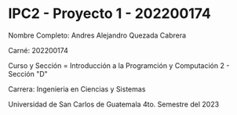 # IPC2 - Proyecto 1 - 202200174
Nombre Completo: Andres Alejandro Quezada Cabrera 

Carné: 202200174

Curso y Sección = Introducción a la Programción y Computación 2 - Sección "D"

Carrera: Ingenieria en Ciencias y Sistemas

Universidad de San Carlos de Guatemala 4to. Semestre del 2023
